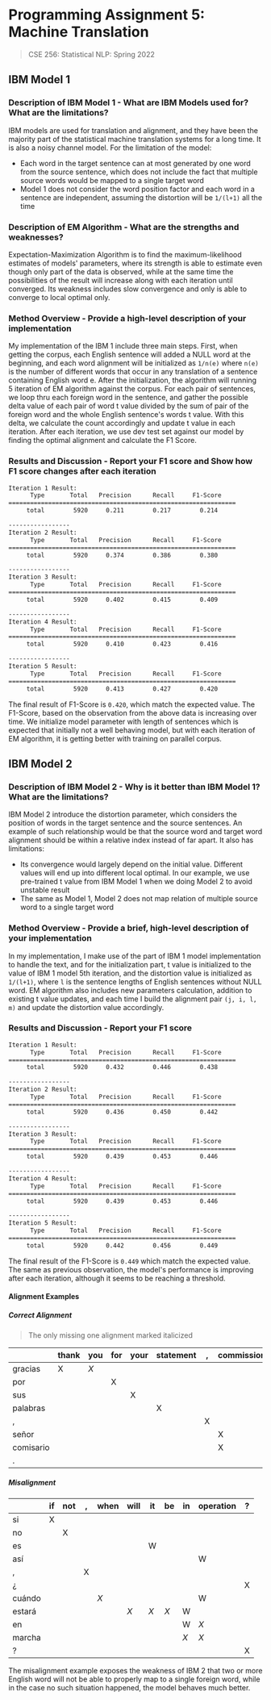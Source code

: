 # Programming Assignment 5: Machine Translation

> CSE 256: Statistical NLP: Spring 2022

## IBM Model 1

### Description of IBM Model 1 - What are IBM Models used for? What are the limitations?

IBM models are used for translation and alignment, and they have been the majority part of the statistical machine translation systems for a long time. It is also a noisy channel model. For the limitation of the model:

- Each word in the target sentence can at most generated by one word from the source sentence, which does not include the fact that multiple source words would be mapped to a single target word
- Model 1 does not consider the word position factor and each word in a sentence are independent, assuming the distortion will be `1/(l+1)` all the time

### Description of EM Algorithm - What are the strengths and weaknesses?

Expectation-Maximization Algorithm is to find the maximum-likelihood estimates  of models' parameters, where its strength is able to estimate even though only part of the data is observed, while at the same time the possibilities of the result will increase along with each iteration until converged. Its weakness includes slow convergence and only is able to converge to local optimal only.
### Method Overview - Provide a high-level description of your implementation

My implementation of the IBM 1 include three main steps. First, when getting the corpus, each English sentence will added a NULL word at the beginning, and each word alignment will be initialized as `1/n(e)` where `n(e)` is the number of different words that occur in any translation of a sentence containing English word e. After the initialization, the algorithm will running 5 iteration of EM algorithm against the corpus. For each pair of sentences, we loop thru each foreign word in the sentence, and gather the possible delta value of each pair of word t value divided by the sum of pair of the foreign word and the whole English sentence's words t value. With this delta, we calculate the count accordingly and update t value in each iteration. After each iteration, we use dev test set against our model by finding the optimal alignment and calculate the F1 Score. 
### Results and Discussion - Report your F1 score and Show how F1 score changes after each iteration


```bash
Iteration 1 Result: 
      Type       Total   Precision      Recall     F1-Score
===============================================================
     total        5920     0.211        0.217        0.214

-----------------
Iteration 2 Result: 
      Type       Total   Precision      Recall     F1-Score
===============================================================
     total        5920     0.374        0.386        0.380

-----------------
Iteration 3 Result: 
      Type       Total   Precision      Recall     F1-Score
===============================================================
     total        5920     0.402        0.415        0.409

-----------------
Iteration 4 Result: 
      Type       Total   Precision      Recall     F1-Score
===============================================================
     total        5920     0.410        0.423        0.416

-----------------
Iteration 5 Result: 
      Type       Total   Precision      Recall     F1-Score
===============================================================
     total        5920     0.413        0.427        0.420
```

The final result of F1-Score is `0.420`, which match the expected value. The F1-Score, based on the observation from the above data is increasing over time. We initialize model parameter with length of sentences which is expected that initially not a well behaving model, but with each iteration of EM algorithm, it is getting better with training on parallel corpus.

## IBM Model 2

### Description of IBM Model 2 - Why is it better than IBM Model 1? What are the limitations?

IBM Model 2 introduce the distortion parameter, which considers the position of words in the target sentence and the source sentences. An example of such relationship would be that the source word and target word alignment should be within a relative index instead of far apart. It also has limitations:

- Its convergence would largely depend on the initial value. Different values will end up into different local optimal. In our example, we use pre-trained t value from IBM Model 1 when we doing Model 2 to avoid unstable result
- The same as Model 1, Model 2 does not map relation of multiple source word to a single target word 
### Method Overview - Provide a brief, high-level description of your implementation

In my implementation, I make use of the part of IBM 1 model implementation to handle the text, and for the initialization part, t value is initialized to the value of IBM 1 model 5th iteration, and the distortion value is initialized as `1/(l+1)`, where `l` is the sentence lengths of English sentences without NULL word. EM algorithm also includes new parameters calculation, addition to existing t value updates, and each time I build the alignment pair `(j, i, l, m)` and update the distortion value accordingly.

### Results and Discussion - Report your F1 score

<!--
- Show how F1 score changes after each iteration; comment on the findings
- Use the type of table/graph as in the slides or in the instructions, show a correctly aligned example + a misaligned example. Discuss the examples.
-->

```bash
Iteration 1 Result: 
      Type       Total   Precision      Recall     F1-Score
===============================================================
     total        5920     0.432        0.446        0.438

-----------------
Iteration 2 Result: 
      Type       Total   Precision      Recall     F1-Score
===============================================================
     total        5920     0.436        0.450        0.442

-----------------
Iteration 3 Result: 
      Type       Total   Precision      Recall     F1-Score
===============================================================
     total        5920     0.439        0.453        0.446

-----------------
Iteration 4 Result: 
      Type       Total   Precision      Recall     F1-Score
===============================================================
     total        5920     0.439        0.453        0.446

-----------------
Iteration 5 Result: 
      Type       Total   Precision      Recall     F1-Score
===============================================================
     total        5920     0.442        0.456        0.449
```

The final result of the F1-Score is `0.449` which match the expected value. The same as previous observation, the model's performance is improving after each iteration, although it seems to be reaching a threshold. 

#### Alignment Examples

##### Correct Alignment

> The only missing one alignment marked italicized

| | thank | you | for | your | statement | , | commissioner | . |
| --- | --- | --- | --- | --- | --- | --- | --- | --- |
|gracias|X|*X*| | | | | | |
|por| | |X| || | | |
|sus| | | |X| | | | |
|palabras| | | | |X| | | |
|,| | | | | |X| | |
|señor| | | | | | |X| |
|comisario| | | | | | |X| |
|.| | | | | | | |X|

##### Misalignment

| | if | not | , | when | will | it | be | in | operation | ? |
| --- | --- | --- | --- | --- | --- | --- | --- | --- | --- | --- |
|si|X| | | | | | | | | |
|no|  |X| | | | | | | | |
|es|  | | | | |W| | | | |
|así| | | | | | | | |W| |
|,|  | |X| | | | | | | |
|¿|  | | | | | | | | |X|
|cuándo| | | |*X*| | | | |W| |
|estará| | | | |*X*|*X*|*X*|W| | |
|en| | | | | | | |W|*X*| |
|marcha|  | | | | | | |*X*|*X*| |
|?| | | | | | | | | |X|


The misalignment example exposes the weakness of IBM 2 that two or more English word will not be able to properly map to a single foreign word, while in the case no such situation happened, the model behaves much better. 
